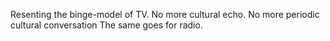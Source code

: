 Resenting the binge-model of TV. No more cultural echo. No more periodic cultural conversation
The same goes for radio.